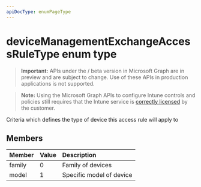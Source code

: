 ```yaml
---
apiDocType: enumPageType
---
```

# deviceManagementExchangeAccessRuleType enum type

> **Important:** APIs under the / beta version in Microsoft Graph are in preview and are subject to change. Use of these APIs in production applications is not supported.

> **Note:** Using the Microsoft Graph APIs to configure Intune controls and policies still requires that the Intune service is [correctly licensed](https://go.microsoft.com/fwlink/?linkid=839381) by the customer.

Criteria which defines the type of device this access rule will apply to
## Members
|Member|Value|Description|
|:---|:---|:---|
|family|0|Family of devices|
|model|1|Specific model of device|





